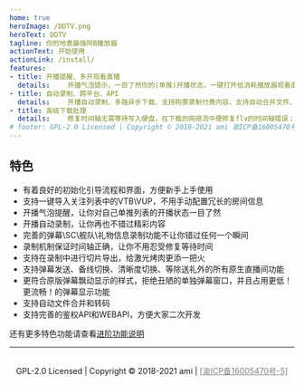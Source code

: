 ```yaml
---
home: true
heroImage: /DDTV.png
heroText: DDTV
tagline: 你的地表最强阿B播放器
actionText: 开始使用
actionLink: /install/
features:
- title: 开播提醒、多开观看直播
  details: 　　开播气泡提示，一目了然你的(单推)开播状态，一键打开低消耗播放器观看直播；全功能支持一键导入阿B关注V列表低消耗、多窗口随意排列、每路单独调整音量
- title: 自动录制、跨平台、API
  details: 　　开播自动录制、多路异步下载、支持购票录制付费内容、支持自动合并文件、自动修复时间轴、自动转码、自动封装；支持Windows、MacOS、linux跨平台部署，有着完善的API接口可供二次开发
- title: 高级下载处理
  details: 　　修复时间轴无需等待写入硬盘，在下载的网络流中便修复flv的时间轴错误；并且支持录制中进行切片导出功能，给激光烤肉更添一把火
# footer: GPL-2.0 Licensed | Copyright © 2018-2021 ami 渝ICP备16005470号-5
---
```


特色
---
* 有着良好的初始化引导流程和界面，方便新手上手使用
* 支持一键导入关注列表中的VTB\VUP，不用手动配置冗长的房间信息
* 开播气泡提醒，让你对自己单推列表的开播状态一目了然
* 开播自动录制，让你再也不错过精彩内容
* 完善的弹幕\SC\舰队\礼物信息录制功能不让你错过任何一个瞬间
* 录制机制保证时间轴正确，让你不用忍受修复等待时间
* 支持在录制中进行切片导出，给激光烤肉更添一把火
* 支持弹幕发送、备线切换、清晰度切换、等除送礼外的所有原生直播间功能
* 更符合原版弹幕飘动显示的样式，拒绝丑陋的单独弹幕窗口，并且占用更低！更流畅！的弹幕显示功能
* 支持自动文件合并和转码
* 支持完善的鉴权API和WEBAPI，方便大家二次开发

还有更多特色功能请查看[进阶功能说明](AdvancedFeatures)

---
<br/>

<center>GPL-2.0 Licensed | Copyright © 2018-2021 ami  | <a href="http://www.beian.gov.cn/" style="color:Gray">[渝ICP备16005470号-5]</a></center>

